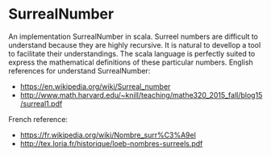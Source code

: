 # SurrealNumber
An implementation SurrealNumber in scala.
Surreel numbers are difficult to understand because they are highly recursive. 
It is natural to devellop a tool to facilitate their understandings.
The scala language is perfectly suited to express the mathematical definitions of these particular numbers.
English references for understand SurrealNumber:
- https://en.wikipedia.org/wiki/Surreal_number
- http://www.math.harvard.edu/~knill/teaching/mathe320_2015_fall/blog15/surreal1.pdf

French reference:
- https://fr.wikipedia.org/wiki/Nombre_surr%C3%A9el
- http://tex.loria.fr/historique/loeb-nombres-surreels.pdf

